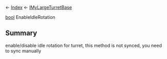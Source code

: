 ← [Index](Api-Index) ← [IMyLargeTurretBase](Sandbox.ModAPI.Ingame.IMyLargeTurretBase)

[bool](System.Boolean) EnableIdleRotation

## Summary

enable/disable idle rotation for turret, this method is not synced, you need to sync manually

